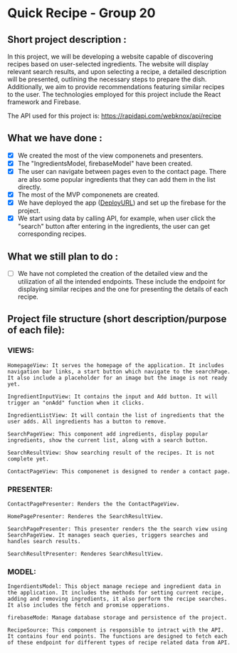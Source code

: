 # Quick Recipe - Group 20

## Short project description :
In this project, we will be developing a website capable of discovering recipes based on user-selected ingredients. The website will display relevant search results, and upon selecting a recipe, a detailed description will be presented, outlining the necessary steps to prepare the dish. Additionally, we aim to provide recommendations featuring similar recipes to the user. The technologies employed for this project include the React framework and Firebase.

The API used for this project is:
https://rapidapi.com/webknox/api/recipe

## What we have done :
- [x] We created the most of the view componenets and presenters. 
- [x] The "IngredientsModel, firebaseModel" have been created. 
- [x] The user can navigate between pages even to the contact page. There are also some popular ingredients that they can add them in the list directly. 
- [x] The most of the MVP componenets are created. 
- [x] We have deployed the app ([DeployURL](https://quickrecipe-14ffc.web.app )) and set up the firebase for the project. 
- [x] We start using data by calling API, for example, when user click the "search" button after entering in the ingredients, the user can get corresponding recipes.

## What we still plan to do :
- [ ] We have not completed the creation of the detailed view and the utilization of all the intended endpoints. These include the endpoint for displaying similar recipes and the one for presenting the details of each recipe.

## Project file structure (short description/purpose of each file):
### VIEWS:
    HomepageView: It serves the homepage of the application. It includes navigation bar links, a start button which navigate to the searchPage. It also include a placeholder for an image but the image is not ready yet.

    IngredientInputView: It contains the input and Add button. It will trigger an "onAdd" function when it clicks.

    IngredientListView: It will contain the list of ingredients that the user adds. All ingredients has a button to remove.

    SearchPageView: This component add ingredients, display popular ingredients, show the current list, along with a search button.

    SearchResultView: Show searching result of the recipes. It is not complete yet.
    
    ContactPageView: This componenet is designed to render a contact page.

### PRESENTER:
    ContactPagePresenter: Renders the the ContactPageView.

    HomePagePresenter: Renderes the SearchResultView.

    SearchPagePresenter: This presenter renders the the search view using 
    SearchPageView. It manages seach queries, triggers searches and handles search results.

    SearchResultPresenter: Renderes SearchResultView.

### MODEL:
    IngerdientsModel: This object manage reciepe and ingredient data in the application. It includes the methods for setting current recipe, adding and removing ingredients, it also perform the recipe searches. It also includes the fetch and promise opperations. 

    firebaseMode: Manage database storage and persistence of the project.

    RecipeSource: This component is responsible to intract with the API. It contains four end points. The functions are designed to fetch each of these endpoint for different types of recipe related data from API.
